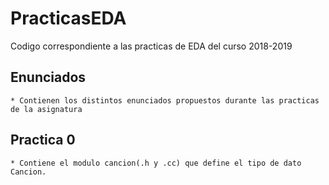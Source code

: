 # PracticasEDA
Codigo correspondiente a las practicas de EDA del curso 2018-2019


## Enunciados
    * Contienen los distintos enunciados propuestos durante las practicas de la asignatura
    
## Practica 0
    * Contiene el modulo cancion(.h y .cc) que define el tipo de dato Cancion.
